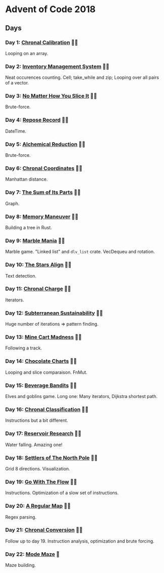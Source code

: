 # Advent of Code 2018

## Days

### Day 1: [Chronal Calibration](day01/README.md) 🌟🌟

Looping on an array.

### Day 2: [Inventory Management System](day02/README.md) 🌟🌟

Neat occurences counting.
Cell; take_while and zip; Looping over all pairs of a vector.

### Day 3: [No Matter How You Slice It](day03/README.md) 🌟🌟

Brute-force.

### Day 4: [Repose Record](day04/README.md) 🌟🌟

DateTime.

### Day 5: [Alchemical Reduction](day05/README.md) 🌟🌟

Brute-force.

### Day 6: [Chronal Coordinates](day06/README.md) 🌟🌟

Manhattan distance.

### Day 7: [The Sum of Its Parts](day07/README.md) 🌟🌟

Graph.

### Day 8: [Memory Maneuver](day08/README.md) 🌟🌟

Building a tree in Rust.

### Day 9: [Marble Mania](day09/README.md) 🌟🌟

Marble game. "Linked list" and `dlv_list` crate. VecDequeu and rotation.

### Day 10: [The Stars Align](day10/README.md) 🌟🌟

Text detection.

### Day 11: [Chronal Charge](day11/README.md) 🌟🌟

Iterators.

### Day 12: [Subterranean Sustainability](day12/README.md) 🌟🌟

Huge number of iterations => pattern finding.

### Day 13: [Mine Cart Madness](day13/README.md) 🌟🌟

Following a track.

### Day 14: [Chocolate Charts](day14/README.md) 🌟🌟

Looping and slice comparaison. FnMut.

### Day 15: [Beverage Bandits](day15/README.md) 🌟🌟

Elves and goblins game. Long one: Many iterators, Dijkstra shortest path.

### Day 16: [Chronal Classification](day16/README.md) 🌟🌟

Instructions but a bit different.

### Day 17: [Reservoir Research](day17/README.md) 🌟🌟

Water falling. Amazing one!

### Day 18: [Settlers of The North Pole](day18/README.md) 🌟🌟

Grid 8 directions. Visualization.

### Day 19: [Go With The Flow](day19/README.md) 🌟🌟

Instructions. Optimization of a slow set of instructions.

### Day 20: [A Regular Map](day20/README.md) 🌟🌟

Regex parsing.

### Day 21: [Chronal Conversion](day21/README.md) 🌟🌟

Follow up to day 19. Instruction analysis, optimization and brute forcing.

### Day 22: [Mode Maze](day22/README.md) 🌟

Maze building.
